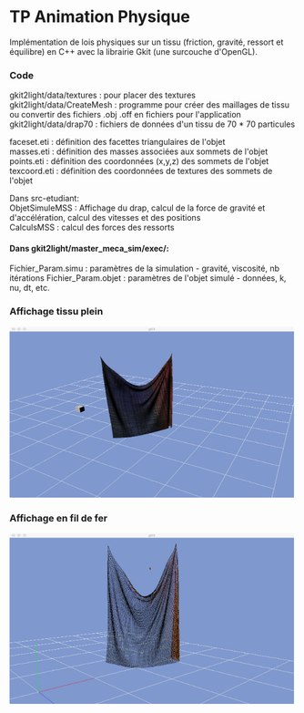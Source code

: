 # TP Animation Physique

Implémentation de lois physiques sur un tissu (friction, gravité, ressort et équilibre) en C++ avec la librairie Gkit (une surcouche d'OpenGL).

### Code
gkit2light/data/textures : pour placer des textures  
gkit2light/data/CreateMesh : programme pour créer des maillages de tissu ou convertir des fichiers .obj .off en fichiers pour l'application  
gkit2light/data/drap70 : fichiers de données d'un tissu de 70 * 70 particules  

faceset.eti : définition des facettes triangulaires de l'objet  
masses.eti : définition des masses associées aux sommets de l'objet  
points.eti : définition des coordonnées (x,y,z) des sommets de l'objet  
texcoord.eti : définition des coordonnées de textures des sommets de l'objet  

Dans src-etudiant:  
ObjetSimuleMSS : Affichage du drap, calcul de la force de gravité et d'accélération, calcul des vitesses et des positions  
CalculsMSS : calcul des forces des ressorts  

#### Dans gkit2light/master_meca_sim/exec/:
Fichier_Param.simu : paramètres de la simulation - gravité, viscosité, nb itérations
Fichier_Param.objet : paramètres de l'objet simulé - données, k, nu, dt, etc.

### Affichage tissu plein
<img src="https://github.com/Gwen-Ielpo/Portfolio/blob/master/Animation%20Physique/data/tissu-plein.jpg" width="500" height="300" />

### Affichage en fil de fer
<img src="https://github.com/Gwen-Ielpo/Portfolio/blob/master/Animation%20Physique/data/wire.jpg" width="500" height="300" />
